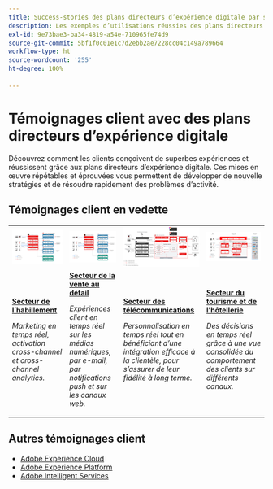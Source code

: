 ```yaml
---
title: Success-stories des plans directeurs d’expérience digitale par secteur
description: Les exemples d’utilisations réussies des plans directeurs d’expérience digitale montrent comment différents secteurs tirent une valeur commerciale de l’implémentation des applications Adobe Experience Cloud, optimisées par Adobe Experience Platform.
exl-id: 9e73bae3-ba34-4819-a54e-710965fe74d9
source-git-commit: 5bf1f0c01e1c7d2ebb2ae7228cc04c149a789664
workflow-type: ht
source-wordcount: '255'
ht-degree: 100%

---
```


# Témoignages client avec des plans directeurs d’expérience digitale

Découvrez comment les clients conçoivent de superbes expériences et réussissent grâce aux plans directeurs d’expérience digitale. Ces mises en œuvre répétables et éprouvées vous permettent de développer de nouvelle stratégies et de résoudre rapidement des problèmes d’activité.

## Témoignages client en vedette

<table style="table-layout:fixed">
<tr>
  <td>
    <a href="https://experienceleague.adobe.com/docs/blueprints-learn/architecture/vertical-blueprints/apparel.html?lang=fr"><img alt="miniature représentant le secteur de l’habillement utilisant les plans directeurs d’activation d’audiences, de Customer Journey Analytics et de parcours client" src="../experience-platform/assets/aep+apps.svg" /></a>
    </td>
  <td>
    <a href="https://experienceleague.adobe.com/docs/blueprints-learn/architecture/vertical-blueprints/retail.html?lang=fr"><img alt="miniature représentant le secteur de la vente au détail utilisant l’activation des données en ligne et hors ligne et les plans directeurs Journey Optimizer" src="../experience-platform/assets/aep+apps.svg" /></a>

</td>
  <td>
    <a href="https://experienceleague.adobe.com/docs/blueprints-learn/architecture/vertical-blueprints/telecommunications.html?lang=fr"><img alt="miniature représentant le plan directeur Journey Optimizer" src="../customer-journeys/assets/ajo-architecture.svg" /></a>
  </td>
  <td>
    <a href="https://experienceleague.adobe.com/docs/blueprints-learn/architecture/vertical-blueprints/travel-hospitality.html?lang=fr"><img alt="miniature représentant le plan directeur d’activation des données en ligne/hors ligne" src="../audience-activation/assets/known_activation.svg" /></a>
  </td>
</tr>
<tr>
  <td>
    <div><a href="https://experienceleague.adobe.com/docs/blueprints-learn/architecture/vertical-blueprints/apparel.html?lang=fr"><strong>Secteur de l’habillement</strong></a></div>
    <p><em>Marketing en temps réel, activation cross-channel et cross-channel analytics.</em></p>
  </td>
  <td>
    <div><a href="https://experienceleague.adobe.com/docs/blueprints-learn/architecture/vertical-blueprints/retail.html?lang=fr"><strong>Secteur de la vente au détail</strong></a></div>
    <p><em>Expériences client en temps réel sur les médias numériques, par e-mail, par notifications push et sur les canaux web.</em></p>
  </td>
  <td>
    <div><a href="https://experienceleague.adobe.com/docs/blueprints-learn/architecture/vertical-blueprints/telecommunications.html?lang=fr"><strong>Secteur des télécommunications</strong></a></div>
    <p><em>Personnalisation en temps réel tout en bénéficiant d’une intégration efficace à la clientèle, pour s’assurer de leur fidélité à long terme.</em></p>
  </td>
  <td>
    <div><a href="https://experienceleague.adobe.com/docs/blueprints-learn/architecture/vertical-blueprints/travel-hospitality.html?lang=fr"><strong>Secteur du tourisme et de l’hôtellerie</strong></a></div>
    <p><em>Des décisions en temps réel grâce à une vue consolidée du comportement des clients sur différents canaux.</em></p>
  </td>
</tr>
</table>

## Autres témoignages client

* <a href="https://business.adobe.com/customer-success-stories/index.html?Products+%26+Services=Experience">Adobe Experience Cloud</a>
* <a href="https://business.adobe.com/customer-success-stories/index.html?Products+%26+Services=Experience+Platform">Adobe Experience Platform</a>
* <a href="https://business.adobe.com/customer-success-stories/index.html?Products+%26+Services=Intelligent+Services">Adobe Intelligent Services</a>
